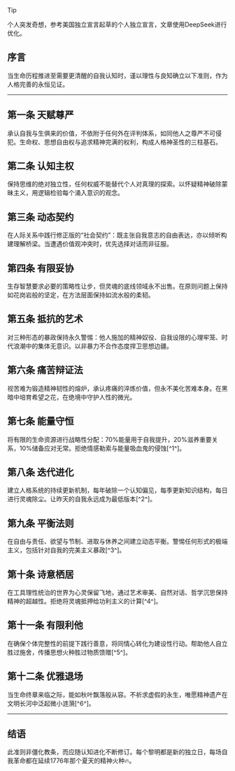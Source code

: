 > [!TIP]
> 个人突发奇想，参考美国独立宣言起草的个人独立宣言，文章使用DeepSeek进行优化。

## 序言
当生命历程推进至需要更清醒的自我认知时，谨以理性与良知确立以下准则，作为人格完善的永恒见证。

---

## 第一条 天赋尊严
承认自我与生俱来的价值，不依附于任何外在评判体系，如同他人之尊严不可侵犯。生命权、思想自由权与追求精神完满的权利，构成人格神圣性的三柱基石。

## 第二条 认知主权
保持思维的绝对独立性，任何权威不能替代个人对真理的探索。以怀疑精神破除蒙昧主义，用逻辑检验每个涌入意识的观念。

## 第三条 动态契约
在人际关系中践行修正版的“社会契约”：既主张自我意志的自由表达，亦以倾听构建理解桥梁。当遭遇价值观冲突时，优先选择对话而非征服。

## 第四条 有限妥协
生存智慧要求必要的策略性让步，但灵魂的底线领域永不出售。在原则问题上保持如花岗岩般的坚定，在方法层面保持如流水般的柔韧。

## 第五条 抵抗的艺术
对三种形态的暴政保持永久警惕：他人施加的精神奴役、自我设限的心理牢笼、时代浪潮中的集体无意识。以非暴力不合作态度捍卫思想边疆。

## 第六条 痛苦辩证法
视苦难为锻造精神韧性的熔炉，承认疼痛的淬炼价值，但永不美化苦难本身。在黑暗中培育希望之花，在绝境中守护人性的微光。

## 第七条 能量守恒
将有限的生命资源进行战略性分配：70%能量用于自我提升，20%滋养重要关系，10%储备应对无常。拒绝情感勒索与能量吸血鬼的侵蚀[^1^]。

## 第八条 迭代进化
建立人格系统的持续更新机制，每年破除一个认知偏见，每季更新知识结构，每日进行灵魂除尘。让昨天的自我永远成为最低版本[^2^]。

## 第九条 平衡法则
在自由与责任、欲望与节制、进取与休养之间建立动态平衡。警惕任何形式的极端主义，包括针对自我的完美主义暴政[^3^]。

## 第十条 诗意栖居
在工具理性统治的世界为心灵保留飞地，通过艺术审美、自然对话、哲学沉思保持精神的超越性。拒绝将灵魂抵押给功利主义的计算[^4^]。

## 第十一条 有限利他
在确保个体完整性的前提下践行善意，将同情心转化为建设性行动。帮助他人自立胜过施舍，传播思想火种胜过物质馈赠[^5^]。

## 第十二条 优雅退场
当生命终章来临之际，能如秋叶飘落般从容。不祈求虚假的永生，唯愿精神遗产在文明长河中泛起微小涟漪[^6^]。

---

## 结语
此准则非僵化教条，而应随认知进化不断修订。每个黎明都是新的独立日，每场自我革命都在延续1776年那个夏天的精神火种🔥。